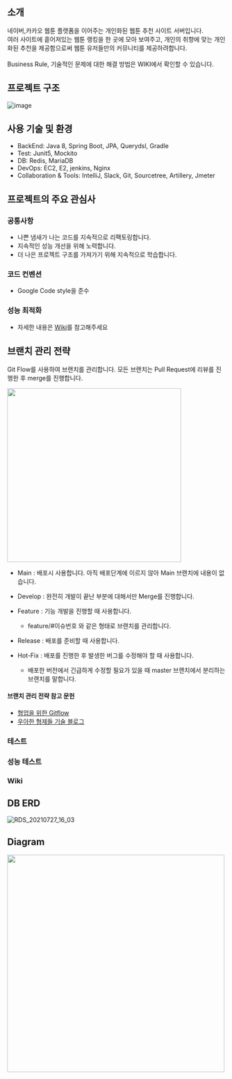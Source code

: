 ## 소개

네이버,카카오 웹툰 플랫폼을 이어주는 개인화된 웹툰 추천 사이트 서버입니다.<br>
여러 사이트에 흩어져있는 웹툰 랭킹을 한 곳에 모아 보여주고, 개인의 취향에 맞는 개인화된 추천을 제공함으로써 웹툰 유저들만의 커뮤니티를 제공하려합니다.<br><br>
Business Rule, 기술적인 문제에 대한 해결 방법은 WIKI에서 확인할 수 있습니다.

## 프로젝트 구조
![image](https://user-images.githubusercontent.com/50096655/130104899-9ec32925-af77-4796-838e-bbbb510204e2.png)

## 사용 기술 및 환경
- BackEnd: Java 8, Spring Boot, JPA, Querydsl, Gradle
- Test: Junit5, Mockito
- DB: Redis, MariaDB
- DevOps: EC2, E2, jenkins, Nginx
- Collaboration & Tools: IntelliJ, Slack, Git, Sourcetree, Artillery, Jmeter


## 프로젝트의 주요 관심사

### 공통사항

- 나쁜 냄새가 나는 코드를 지속적으로 리팩토링합니다.
- 지속적인 성능 개선을 위해 노력합니다.
- 더 나은 프로젝트 구조를 가져가기 위해 지속적으로 학습합니다.

### 코드 컨벤션
- Google Code style을 준수

### 성능 최적화
- 자세한 내용은 [Wiki](https://github.com/yeonnwoo/Webtooni_server/wiki)를 참고해주세요

## 브랜치 관리 전략

Git Flow를 사용하여 브랜치를 관리합니다. 모든 브랜치는 Pull Request에 리뷰를 진행한 후 merge를 진행합니다.

<img src="https://user-images.githubusercontent.com/50096655/128598662-8bc629d9-0c35-415b-90ca-317f07f17b29.png" width="400px" height=auto>



- Main : 배포시 사용합니다. 아직 배포단계에 이르지 않아 Main 브랜치에 내용이 없습니다.
- Develop : 완전히 개발이 끝난 부분에 대해서만 Merge를 진행합니다.
- Feature : 기능 개발을 진행할 때 사용합니다.
    - feature/#이슈번호 와 같은 형태로 브랜치를 관리합니다.

- Release : 배포를 준비할 때 사용합니다.
- Hot-Fix : 배포를 진행한 후 발생한 버그를 수정해야 할 때 사용합니다.
    - 배포한 버전에서 긴급하게 수정할 필요가 있을 때 master 브랜치에서 분리하는 브랜치를 말합니다.

#### 브랜치 관리 전략 참고 문헌

- [협업을 위한 Gitflow](https://overcome-the-limits.tistory.com/entry/%ED%98%91%EC%97%85-%ED%98%91%EC%97%85%EC%9D%84-%EC%9C%84%ED%95%9C-Git-Flow-%EC%84%A4%EC%A0%95%ED%95%98%EA%B8%B0)
- [우아한 형제들 기술 블로그](http://woowabros.github.io/experience/2017/10/30/baemin-mobile-git-branch-strategy.html)

### 테스트

### 성능 테스트

### Wiki


## DB ERD
![RDS_20210727_16_03](https://user-images.githubusercontent.com/50096655/128598705-e5638fba-6b30-4709-8a31-d8a2e1caeb00.png)

## Diagram

<img src="https://user-images.githubusercontent.com/50096655/129123676-c567f6f6-99af-422b-8436-aa2b0866c6dd.png" width="500px" height=auto>


